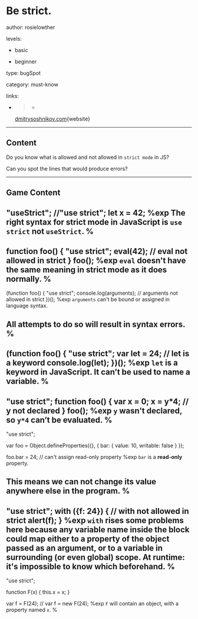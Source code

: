 # Be strict.
author: rosielowther

levels:

  - basic

  - beginner

type: bugSpot

category: must-know

links:

  - >-
    [dmitrysoshnikov.com](http://dmitrysoshnikov.com/ecmascript/es5-chapter-2-strict-mode/){website}

---
## Content

Do you know what is allowed and not allowed in `strict mode` in JS?

Can you spot the lines that would produce errors?

---
## Game Content

"useStrict";
//"use strict";
let x = 42;
%exp
The right syntax for strict mode in **JavaScript** is `use strict` not `useStrict`.
%
---
function foo() {
  "use strict";
  eval(42);
// eval not allowed in strict
}
foo();
%exp
`eval` doesn't have the same meaning in strict mode as it does normally.
%
---
(function foo() {
  "use strict";
   console.log(arguments);
// arguments not allowed in strict
})();
%exp
`arguments` can't be bound or assigned in language syntax.

All attempts to do so will result in syntax errors.
%
---
(function foo() {
  "use strict";
   var let = 24;
// let is a keyword
   console.log(let);
})();
%exp
`let` is a keyword in **JavaScript**. It can’t be used to name a variable.
%
---
"use strict";
function foo() {
  var x = 0;
  x = y*4;
// y not declared
}
foo();
%exp
`y` wasn't declared, so `y*4` can’t be evaluated.
%
---
"use strict";

var foo = Object.defineProperties({}, {
  bar: {
    value: 10,
    writable: false
  }
});

foo.bar = 24;
// can't assign read-only property
%exp
`bar` is a **read-only** property.

This means we can not change its value anywhere else in the program.
%
---
"use strict";
with ({f: 24}) {
// with not allowed in strict
  alert(f);
}
%exp
`with` rises some problems here because any variable name inside the block could map either to a property of the object passed as an argument, or to a variable in surrounding (or even global) scope.
At runtime: it's impossible to know which beforehand.
%
---
"use strict";

function F(x) {
  this.x = x;
}

var f = F(24);
// var f = new F(24);
%exp
`F` will contain an object, with a property named `x`.
%
